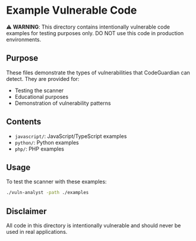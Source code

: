 # Example Vulnerable Code

⚠️ **WARNING**: This directory contains intentionally vulnerable code examples for testing purposes only. 
DO NOT use this code in production environments.

## Purpose
These files demonstrate the types of vulnerabilities that CodeGuardian can detect.
They are provided for:
- Testing the scanner
- Educational purposes
- Demonstration of vulnerability patterns

## Contents
- `javascript/`: JavaScript/TypeScript examples
- `python/`: Python examples
- `php/`: PHP examples

## Usage
To test the scanner with these examples:

```bash
./vuln-analyst -path ./examples
```

## Disclaimer
All code in this directory is intentionally vulnerable and should never be used in real applications.
